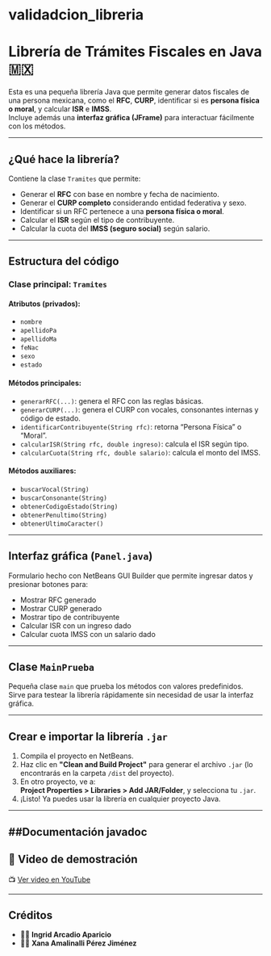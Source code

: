 # validadcion_libreria
# Librería de Trámites Fiscales en Java 🇲🇽

Esta es una pequeña librería Java que permite generar datos fiscales de una persona mexicana, como el **RFC**, **CURP**, identificar si es **persona física o moral**, y calcular **ISR** e **IMSS**.  
Incluye además una **interfaz gráfica (JFrame)** para interactuar fácilmente con los métodos.

---

## ¿Qué hace la librería?

Contiene la clase `Tramites` que permite:

- Generar el **RFC** con base en nombre y fecha de nacimiento.  
- Generar el **CURP completo** considerando entidad federativa y sexo.  
- Identificar si un RFC pertenece a una **persona física o moral**.  
- Calcular el **ISR** según el tipo de contribuyente.  
- Calcular la cuota del **IMSS (seguro social)** según salario.

---

## Estructura del código

### Clase principal: `Tramites`

#### Atributos (privados):

- `nombre`  
- `apellidoPa`  
- `apellidoMa`  
- `feNac`  
- `sexo`  
- `estado`  

#### Métodos principales:

- `generarRFC(...)`: genera el RFC con las reglas básicas.  
- `generarCURP(...)`: genera el CURP con vocales, consonantes internas y código de estado.  
- `identificarContribuyente(String rfc)`: retorna “Persona Física” o “Moral”.  
- `calcularISR(String rfc, double ingreso)`: calcula el ISR según tipo.  
- `calcularCuota(String rfc, double salario)`: calcula el monto del IMSS.

#### Métodos auxiliares:

- `buscarVocal(String)`  
- `buscarConsonante(String)`  
- `obtenerCodigoEstado(String)`  
- `obtenerPenultimo(String)`  
- `obtenerUltimoCaracter()`

---

## Interfaz gráfica (`Panel.java`)

Formulario hecho con NetBeans GUI Builder que permite ingresar datos y presionar botones para:

- Mostrar RFC generado  
- Mostrar CURP generado  
- Mostrar tipo de contribuyente  
- Calcular ISR con un ingreso dado  
- Calcular cuota IMSS con un salario dado

---

## Clase `MainPrueba`

Pequeña clase `main` que prueba los métodos con valores predefinidos.  
Sirve para testear la librería rápidamente sin necesidad de usar la interfaz gráfica.

---

## Crear e importar la librería `.jar`

1. Compila el proyecto en NetBeans.
2. Haz clic en **"Clean and Build Project"** para generar el archivo `.jar` (lo encontrarás en la carpeta `/dist` del proyecto).
3. En otro proyecto, ve a:  
   **Project Properties > Libraries > Add JAR/Folder**, y selecciona tu `.jar`.
4. ¡Listo! Ya puedes usar la librería en cualquier proyecto Java.

---
##Documentación javadoc
---

## 🎥 Video de demostración

📺 [Ver video en YouTube](https://youtu.be/TFg6V6OD6AA?si=VknYe2SwnAiD5bc1)

---
## Créditos

- 👩‍🎨 **Ingrid Arcadio Aparicio**  
- 👩‍🎨 **Xana Amalinalli Pérez Jiménez**


